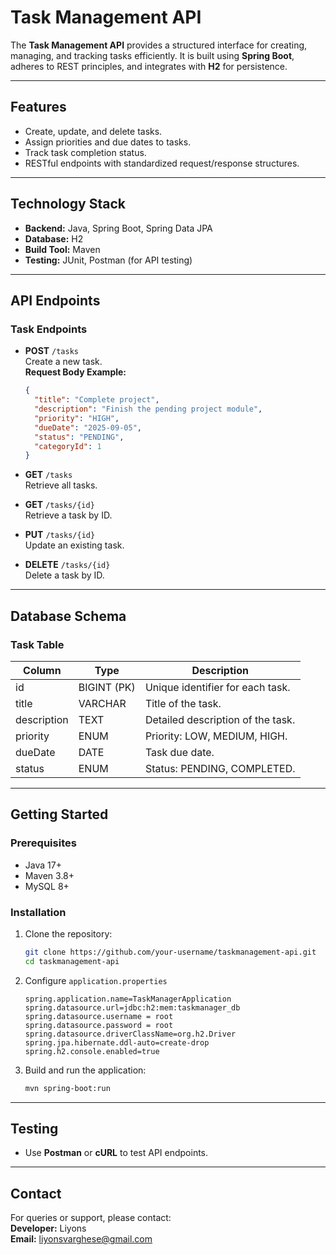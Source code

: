 
# Task Management API

The **Task Management API** provides a structured interface for creating, managing, and tracking tasks efficiently. 
It is built using **Spring Boot**, adheres to REST principles, and integrates with **H2** for persistence. 

---

## Features

- Create, update, and delete tasks.
- Assign priorities and due dates to tasks.
- Track task completion status.
- RESTful endpoints with standardized request/response structures.

---

## Technology Stack

- **Backend:** Java, Spring Boot, Spring Data JPA
- **Database:** H2
- **Build Tool:** Maven
- **Testing:** JUnit, Postman (for API testing)

---

## API Endpoints

### Task Endpoints

- **POST** `/tasks`  
  Create a new task.  
  **Request Body Example:**
  ```json
  {
    "title": "Complete project",
    "description": "Finish the pending project module",
    "priority": "HIGH",
    "dueDate": "2025-09-05",
    "status": "PENDING",
    "categoryId": 1
  }
  ```

- **GET** `/tasks`  
  Retrieve all tasks.

- **GET** `/tasks/{id}`  
  Retrieve a task by ID.

- **PUT** `/tasks/{id}`  
  Update an existing task.

- **DELETE** `/tasks/{id}`  
  Delete a task by ID.

---



## Database Schema

### Task Table
| Column       | Type        | Description                       |
|--------------|------------|-----------------------------------|
| id           | BIGINT (PK)| Unique identifier for each task.  |
| title        | VARCHAR    | Title of the task.                |
| description  | TEXT       | Detailed description of the task. |
| priority     | ENUM       | Priority: LOW, MEDIUM, HIGH.      |
| dueDate      | DATE       | Task due date.                    |
| status       | ENUM       | Status: PENDING, COMPLETED.       |

---

## Getting Started

### Prerequisites
- Java 17+
- Maven 3.8+
- MySQL 8+

### Installation

1. Clone the repository:
   ```bash
   git clone https://github.com/your-username/taskmanagement-api.git
   cd taskmanagement-api
   ```

2. Configure `application.properties`
   ```properties
   spring.application.name=TaskManagerApplication
   spring.datasource.url=jdbc:h2:mem:taskmanager_db
   spring.datasource.username = root
   spring.datasource.password = root
   spring.datasource.driverClassName=org.h2.Driver
   spring.jpa.hibernate.ddl-auto=create-drop
   spring.h2.console.enabled=true
   ```

3. Build and run the application:
   ```bash
   mvn spring-boot:run
   ```

---

## Testing

- Use **Postman** or **cURL** to test API endpoints.  

---


## Contact

For queries or support, please contact:  
**Developer:** Liyons  
**Email:** liyonsvarghese@gmail.com

